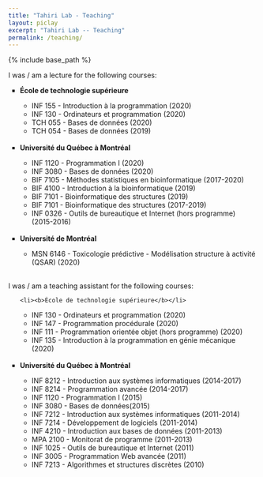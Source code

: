```yaml
---
title: "Tahiri Lab - Teaching"
layout: piclay
excerpt: "Tahiri Lab -- Teaching"
permalink: /teaching/
---
```


{% include base_path %}
<!--
{% for post in site.teaching reversed %}
  {% include archive-single.html %}
{% endfor %}
-->
I was / am a lecture for the following courses:
<br>
<ul style="list-style-type:square">
  <li><b>École de technologie supérieure</b></li>
  <ul style="list-style-type:circle">
    <li>INF 155  - Introduction à la programmation (2020)</li>
    <li>INF 130  - Ordinateurs et programmation (2020)</li>
    <li>TCH 055  - Bases de données (2020)</li>
    <li>TCH 054  - Bases de données (2019)</li>
  </ul>
  
  <br>
  <li><b>Université du Québec à Montréal</b></li>
  <ul style="list-style-type:circle">
    <li>INF 1120 - Programmation I (2020)</li>
    <li>INF 3080 - Bases de données (2020)</li>
    <li>BIF 7105 - Méthodes statistiques en bioinformatique (2017-2020)</li>
    <li>BIF 4100 - Introduction à la bioinformatique (2019)</li>
    <li>BIF 7101 - Bioinformatique des structures (2019)</li>
    <li>BIF 7101 - Bioinformatique des structures (2017-2019)</li>
    <li>INF 0326 - Outils de bureautique et Internet (hors programme) (2015-2016)</li>
  </ul>
  
  <br>
  <li><b>Université de Montréal</b></li>
  <ul style="list-style-type:circle">
    <li>MSN 6146 - Toxicologie prédictive - Modélisation structure à activité (QSAR) (2020)</li>
  </ul>
</ul>

</br>
I was / am a teaching assistant for the following courses:
<br>
<ul style="list-style-type:square">
  
    <li><b>École de technologie supérieure</b></li>
  <ul style="list-style-type:circle">
    <li>INF 130 - Ordinateurs et programmation (2020)</li>
    <li>INF 147 - Programmation procédurale (2020)</li>
    <li>INF 111 - Programmation orientée objet (hors programme) (2020)</li>
    <li>INF 135 - Introduction à la programmation en génie mécanique (2020)</li>
  </ul>
  
  <br>
  <li><b>Université du Québec à Montréal</b></li>
  <ul style="list-style-type:circle">
    <li>INF 8212 - Introduction aux systèmes informatiques (2014-2017)</li>  
    <li>INF 8214 - Programmation avancée (2014-2017)</li>  
    <li>INF 1120 - Programmation I (2015)</li>
    <li>INF 3080 - Bases de données(2015)</li>
    <li>INF 7212 - Introduction aux systèmes informatiques (2011-2014)</li>  
    <li>INF 7214 - Développement de logiciels (2011-2014)</li>
    <li>INF 4210 - Introduction aux bases de données (2011-2013)</li>  
    <li>MPA 2100 - Monitorat de programme (2011-2013)</li>
    <li>INF 1025 - Outils de bureautique et Internet (2011)</li>
    <li>INF 3005 - Programmation Web avancée (2011)</li>
    <li>INF 7213 - Algorithmes et structures discrètes (2010)</li>
  </ul>
  
  
</ul>
